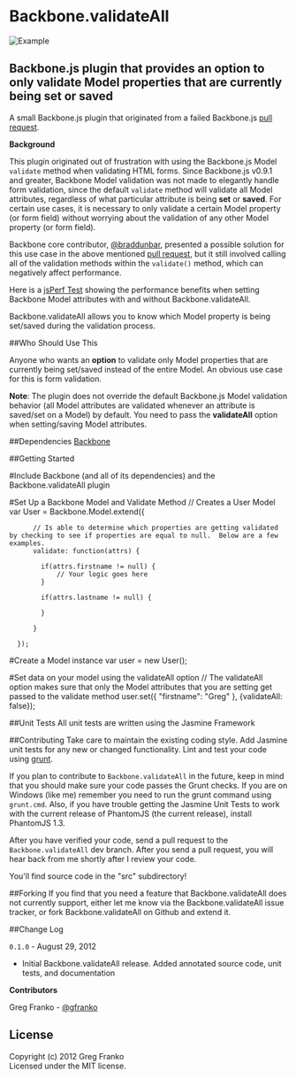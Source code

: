 Backbone.validateAll
====================

![Example](http://backbonejs.org/docs/images/backbone.png)

Backbone.js plugin that provides an option to only validate Model properties that are currently being set or saved
------------------------------------------------------------------------------------------------------------------

A small Backbone.js plugin that originated from a failed Backbone.js [pull request](https://github.com/documentcloud/backbone/pull/1595).

**Background**

This plugin originated out of frustration with using the Backbone.js Model `validate` method when validating HTML forms.  Since Backbone.js v0.9.1 and greater, Backbone Model validation was not made to elegantly handle form validation, since the default `validate` method will validate all Model attributes, regardless of what particular attribute is being **set** or **saved**.  For certain use cases, it is necessary to only validate a certain Model property (or form field) without worrying about the validation of any other Model property (or form field).

Backbone core contributor, [@braddunbar](https://github.com/braddunbar), presented a possible solution for this use case in the above mentioned [pull request](https://github.com/documentcloud/backbone/pull/1595), but it still involved calling all of the validation methods within the `validate()` method, which can negatively affect performance.

Here is a [jsPerf Test](http://jsperf.com/backbone-validateall) showing the performance benefits when setting Backbone Model attributes with and without Backbone.validateAll.

Backbone.validateAll allows you to know which Model property is being set/saved during the validation process.

##Who Should Use This

Anyone who wants an **option** to validate only Model properties that are currently being set/saved instead of the entire Model.  An obvious use case for this is form validation.

**Note**: The plugin does not override the default Backbone.js Model validation behavior (all Model attributes are validated whenever an attribute is saved/set on a Model) by default.  You need to pass the **validateAll** option when setting/saving Model attributes.

##Dependencies
[Backbone](http://www.backbonejs.org)

##Getting Started

#Include Backbone (and all of its dependencies) and the Backbone.validateAll plugin
    <script src='http://code.jquery.com/jquery.js'></script>
    <script src='http://underscorejs.org/underscore.js'></script>
    <script src='http://backbonejs.org/backbone.js'></script>
    <script src='http://gregfranko.com/javascripts/Backbone.validateAll.js'></script>

#Set Up a Backbone Model and Validate Method
      // Creates a User Model
      var User = Backbone.Model.extend({

          // Is able to determine which properties are getting validated by checking to see if properties are equal to null.  Below are a few examples.
          validate: function(attrs) {

          	if(attrs.firstname != null) {
          		// Your logic goes here
          	}

          	if(attrs.lastname != null) {

          	}
            
          }

      });

#Create a Model instance
    var user = new User();

#Set data on your model using the validateAll option
    // The validateAll option makes sure that only the Model attributes that you are setting get passed to the validate method
    user.set({ "firstname": "Greg" }, {validateAll: false});

##Unit Tests
All unit tests are written using the Jasmine Framework

##Contributing
Take care to maintain the existing coding style. Add Jasmine unit tests for any new or changed functionality. Lint and test your code using [grunt](https://github.com/cowboy/grunt).

If you plan to contribute to `Backbone.validateAll` in the future, keep in mind that you should make sure your code passes the Grunt checks.  If you are on Windows (like me) remember you need to run the grunt command using `grunt.cmd`.  Also, if you have trouble getting the Jasmine Unit Tests to work with the current release of PhantomJS (the current release), install PhantomJS 1.3.

After you have verified your code, send a pull request to the `Backbone.validateAll` dev branch.  After you send a pull request, you will hear back from me shortly after I review your code.

You'll find source code in the "src" subdirectory!

##Forking
If you find that you need a feature that Backbone.validateAll does not currently support, either let me know via the Backbone.validateAll issue tracker, or fork Backbone.validateAll on Github and extend it.

##Change Log

`0.1.0` - August 29, 2012

- Initial Backbone.validateAll release.  Added annotated source code, unit tests, and documentation

**Contributors**

Greg Franko - [@gfranko](https://github.com/gfranko)

## License
Copyright (c) 2012 Greg Franko  
Licensed under the MIT license.
